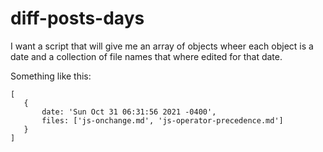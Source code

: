 # diff-posts-days

I want a script that will give me an array of objects wheer each object is a date and a collection of file names that where edited for that date.

Something like this:

```
[
   {
       date: 'Sun Oct 31 06:31:56 2021 -0400',
       files: ['js-onchange.md', 'js-operator-precedence.md']
   }
]
```